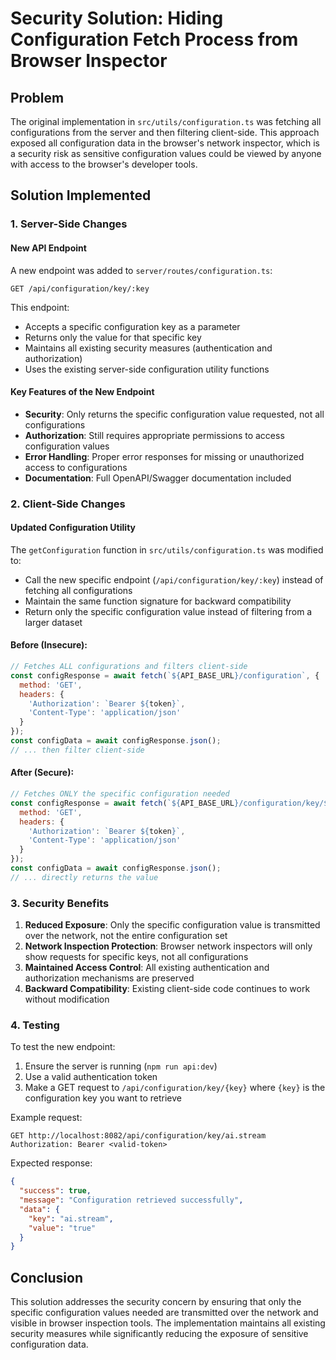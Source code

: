 # Security Solution: Hiding Configuration Fetch Process from Browser Inspector

## Problem
The original implementation in `src/utils/configuration.ts` was fetching all configurations from the server and then filtering client-side. This approach exposed all configuration data in the browser's network inspector, which is a security risk as sensitive configuration values could be viewed by anyone with access to the browser's developer tools.

## Solution Implemented

### 1. Server-Side Changes

#### New API Endpoint
A new endpoint was added to `server/routes/configuration.ts`:
```
GET /api/configuration/key/:key
```

This endpoint:
- Accepts a specific configuration key as a parameter
- Returns only the value for that specific key
- Maintains all existing security measures (authentication and authorization)
- Uses the existing server-side configuration utility functions

#### Key Features of the New Endpoint
- **Security**: Only returns the specific configuration value requested, not all configurations
- **Authorization**: Still requires appropriate permissions to access configuration values
- **Error Handling**: Proper error responses for missing or unauthorized access to configurations
- **Documentation**: Full OpenAPI/Swagger documentation included

### 2. Client-Side Changes

#### Updated Configuration Utility
The `getConfiguration` function in `src/utils/configuration.ts` was modified to:
- Call the new specific endpoint (`/api/configuration/key/:key`) instead of fetching all configurations
- Maintain the same function signature for backward compatibility
- Return only the specific configuration value instead of filtering from a larger dataset

#### Before (Insecure):
```javascript
// Fetches ALL configurations and filters client-side
const configResponse = await fetch(`${API_BASE_URL}/configuration`, {
  method: 'GET',
  headers: {
    'Authorization': `Bearer ${token}`,
    'Content-Type': 'application/json'
  }
});
const configData = await configResponse.json();
// ... then filter client-side
```

#### After (Secure):
```javascript
// Fetches ONLY the specific configuration needed
const configResponse = await fetch(`${API_BASE_URL}/configuration/key/${key}`, {
  method: 'GET',
  headers: {
    'Authorization': `Bearer ${token}`,
    'Content-Type': 'application/json'
  }
});
const configData = await configResponse.json();
// ... directly returns the value
```

### 3. Security Benefits

1. **Reduced Exposure**: Only the specific configuration value is transmitted over the network, not the entire configuration set
2. **Network Inspection Protection**: Browser network inspectors will only show requests for specific keys, not all configurations
3. **Maintained Access Control**: All existing authentication and authorization mechanisms are preserved
4. **Backward Compatibility**: Existing client-side code continues to work without modification

### 4. Testing

To test the new endpoint:
1. Ensure the server is running (`npm run api:dev`)
2. Use a valid authentication token
3. Make a GET request to `/api/configuration/key/{key}` where `{key}` is the configuration key you want to retrieve

Example request:
```
GET http://localhost:8082/api/configuration/key/ai.stream
Authorization: Bearer <valid-token>
```

Expected response:
```json
{
  "success": true,
  "message": "Configuration retrieved successfully",
  "data": {
    "key": "ai.stream",
    "value": "true"
  }
}
```

## Conclusion

This solution addresses the security concern by ensuring that only the specific configuration values needed are transmitted over the network and visible in browser inspection tools. The implementation maintains all existing security measures while significantly reducing the exposure of sensitive configuration data.

